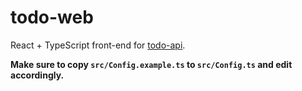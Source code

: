# todo-web

React + TypeScript front-end for [todo-api](https://github.com/mat-sz/todo-api).

**Make sure to copy `src/Config.example.ts` to `src/Config.ts` and edit accordingly.**